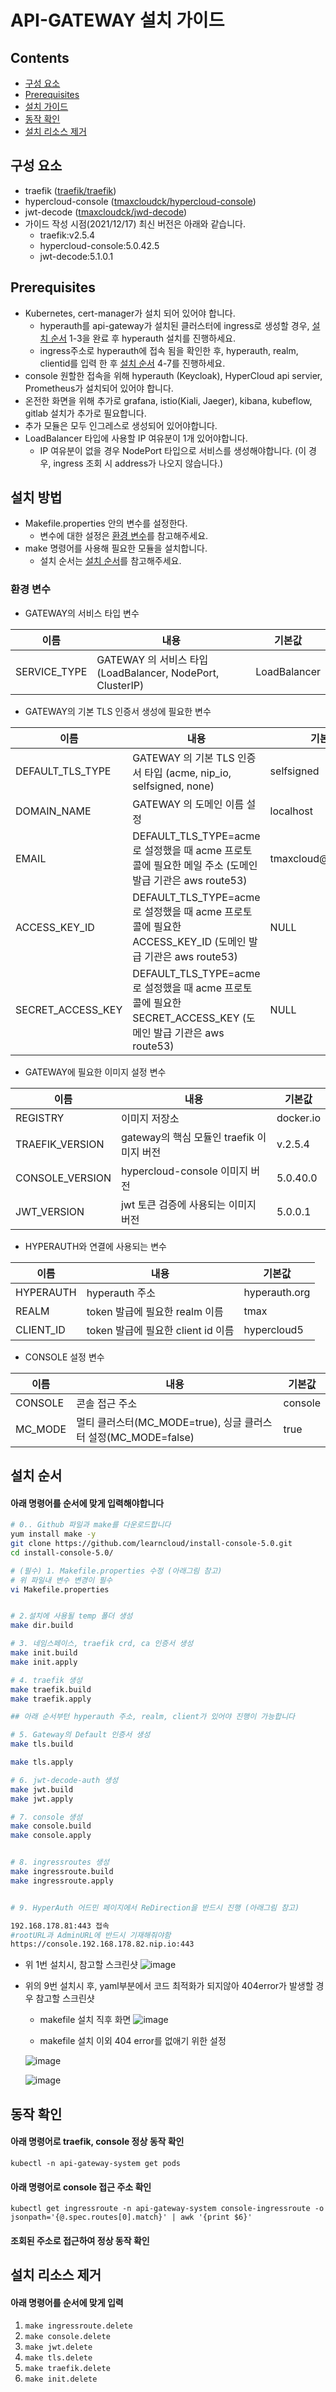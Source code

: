 
# API-GATEWAY 설치 가이드

## Contents
- [구성 요소](#구성-요소)
- [Prerequisites](#prerequisites)
- [설치 가이드](#설치-방법)
- [동작 확인](#동작-확인)
- [설치 리소스 제거](#설치-리소스-제거)

## 구성 요소
* traefik ([traefik/traefik](https://hub.docker.com/r/library/traefik/tags))
* hypercloud-console ([tmaxcloudck/hypercloud-console](https://hub.docker.com/r/tmaxcloudck/hypercloud-console/tags))
* jwt-decode ([tmaxcloudck/jwd-decode](https://hub.docker.com/r/tmaxcloudck/jwt-decode/tags))
* 가이드 작성 시점(2021/12/17) 최신 버전은 아래와 같습니다. 
    * traefik:v2.5.4
    * hypercloud-console:5.0.42.5
    * jwt-decode:5.1.0.1

## Prerequisites
* Kubernetes, cert-manager가 설치 되어 있어야 합니다.
  * hyperauth를 api-gateway가 설치된 클러스터에 ingress로 생성할 경우, [설치 순서](#설치-순서) 1-3을 완료 후 hyperauth 설치를 진행하세요. 
  * ingress주소로 hyperauth에 접속 됨을 확인한 후, hyperauth, realm, clientid를 입력 한 후 [설치 순서](#설치-순서) 4-7를 진행하세요. 
* console 원할한 접속을 위해 hyperauth (Keycloak), HyperCloud api servier, Prometheus가 설치되어 있어야 합니다.
* 온전한 화면을 위해 추가로 grafana, istio(Kiali, Jaeger), kibana, kubeflow, gitlab 설치가 추가로 필요합니다.
* 추가 모듈은 모두 인그레스로 생성되어 있어야합니다.
* LoadBalancer 타입에 사용할 IP 여유분이 1개 있어야합니다. 
  * IP 여유분이 없을 경우 NodePort 타입으로 서비스를 생성해야합니다. (이 경우, ingress 조회 시 address가 나오지 않습니다.)

## 설치 방법
* Makefile.properties 안의 변수를 설정한다. 
  * 변수에 대한 설정은 [환경 변수](#환경-변수)를 참고해주세요. 
* make 명령어를 사용해 필요한 모듈을 설치합니다.
  * 설치 순서는 [설치 순서](#설치-순서)를 참고해주세요. 

### 환경 변수
* GATEWAY의 서비스 타입 변수

이름 | 내용 | 기본값  
| --- | --- | ---
| SERVICE_TYPE | GATEWAY 의 서비스 타입 (LoadBalancer, NodePort, ClusterIP) | LoadBalancer 

* GATEWAY의 기본 TLS 인증서 생성에 필요한 변수

이름 | 내용 | 기본값
| --- | --- | ---
| DEFAULT_TLS_TYPE | GATEWAY 의 기본 TLS 인증서 타입 (acme, nip_io, selfsigned, none) | selfsigned 
| DOMAIN_NAME | GATEWAY 의 도메인 이름 설정 | localhost 
| EMAIL | DEFAULT_TLS_TYPE=acme 로 설정했을 때 acme 프로토콜에 필요한 메일 주소 (도메인 발급 기관은 aws route53)| tmaxcloud\@tmax.co.kr 
| ACCESS_KEY_ID | DEFAULT_TLS_TYPE=acme 로 설정했을 때 acme 프로토콜에 필요한 ACCESS_KEY_ID (도메인 발급 기관은 aws route53) | NULL 
| SECRET_ACCESS_KEY | DEFAULT_TLS_TYPE=acme 로 설정했을 때 acme 프로토콜에 필요한 SECRET_ACCESS_KEY (도메인 발급 기관은 aws route53) | NULL

* GATEWAY에 필요한 이미지 설정 변수

이름 | 내용 | 기본값
| --- | --- | ---
| REGISTRY | 이미지 저장소 | docker.io
| TRAEFIK_VERSION | gateway의 핵심 모듈인 traefik 이미지 버전 | v.2.5.4 
| CONSOLE_VERSION | hypercloud-console 이미지 버전 | 5.0.40.0
| JWT_VERSION | jwt 토큰 검증에 사용되는 이미지 버전 | 5.0.0.1 

* HYPERAUTH와 연결에 사용되는 변수

이름 | 내용 | 기본값
| --- | --- | ---
| HYPERAUTH | hyperauth 주소 | hyperauth.org 
| REALM | token 발급에 필요한 realm 이름 | tmax  
| CLIENT_ID | token 발급에 필요한 client id 이름 | hypercloud5 

* CONSOLE 설정 변수

이름 | 내용 | 기본값
| --- | --- | ---
| CONSOLE | 콘솔 접근 주소 | console 
| MC_MODE | 멀티 클러스터(MC_MODE=true), 싱글 클러스터 설정(MC_MODE=false) | true

## 설치 순서 
#### 아래 명령어를 순서에 맞게 입력해야합니다

```bash
# 0.. Github 파일과 make를 다운로드합니다
yum install make -y
git clone https://github.com/learncloud/install-console-5.0.git
cd install-console-5.0/

# (필수) 1. Makefile.properties 수정 (아래그림 참고)
# 위 파일내 변수 변경이 필수
vi Makefile.properties


# 2.설치에 사용될 temp 폴더 생성
make dir.build

# 3. 네임스페이스, traefik crd, ca 인증서 생성
make init.build
make init.apply

# 4. traefik 생성
make traefik.build
make traefik.apply

## 아래 순서부턴 hyperauth 주소, realm, client가 있어야 진행이 가능합니다

# 5. Gateway의 Default 인증서 생성
make tls.build

make tls.apply

# 6. jwt-decode-auth 생성
make jwt.build
make jwt.apply

# 7. console 생성
make console.build
make console.apply


# 8. ingressroutes 생성
make ingressroute.build
make ingressroute.apply


# 9. HyperAuth 어드민 페이지에서 ReDirection을 반드시 진행 (아래그림 참고)

192.168.178.81:443 접속
#rootURL과 AdminURL에 반드시 기재해줘야함
https://console.192.168.178.82.nip.io:443

```

* 위 1번 설치시, 참고할 스크린샷
   ![image](figure/Makefile-properties.png)

* 위의 9번 설치시 후, yaml부분에서 코드 최적화가 되지않아 404error가 발생할 경우 참고할 스크린샷
   * makefile 설치 직후 화면
   ![image](figure/404error.png)
   
   * makefile 설치 이외 404 error를 없애기 위한 설정
   
   ![image](figure/404error2.png)
   
   ![image](figure/404error3.png)



## 동작 확인 
#### 아래 명령어로 traefik, console 정상 동작 확인 
`kubectl -n api-gateway-system get pods`
#### 아래 명령어로 console 접근 주소 확인 
`kubectl get ingressroute -n api-gateway-system console-ingressroute -o jsonpath='{@.spec.routes[0].match}' | awk '{print $6}'`
#### 조회된 주소로 접근하여 정상 동작 확인  

## 설치 리소스 제거 
#### 아래 명령어를 순서에 맞게 입력
1. `make ingressroute.delete`
2. `make console.delete`
3. `make jwt.delete`
4. `make tls.delete`
5. `make traefik.delete`
6. `make init.delete`
